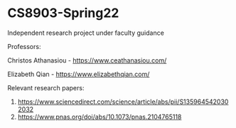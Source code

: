# CS8903-Spring22
Independent research project under faculty guidance

Professors:

Christos Athanasiou - https://www.ceathanasiou.com/

Elizabeth Qian - https://www.elizabethqian.com/


Relevant research papers:

1. https://www.sciencedirect.com/science/article/abs/pii/S1359645420302032
2. https://www.pnas.org/doi/abs/10.1073/pnas.2104765118
